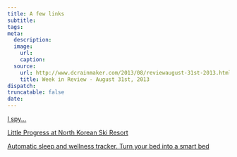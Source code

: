 ```yaml
---
title: A few links
subtitle:
tags:
meta:
  description:
  image:
    url:
    caption:
  source:
    url: http://www.dcrainmaker.com/2013/08/reviewaugust-31st-2013.html
    title: Week in Review - August 31st, 2013
dispatch:
truncatable: false
date:
---
```




[I spy...][bear]


[Little Progress at North Korean Ski Resort][rain]


[Automatic sleep and wellness tracker. Turn your bed into a smart bed][sleepTracker]


[bear]: https://twitter.com/CEOIronman/status/372507971395153921
[rain]: http://www.outsideonline.com/news-from-the-field/North-Korean-Ski-Resort-Stalls.html
[sleepTracker]: http://www.indiegogo.com/projects/beddit-automatic-sleep-and-wellness-tracker-turn-your-bed-into-a-smart-bed "Beddit"
